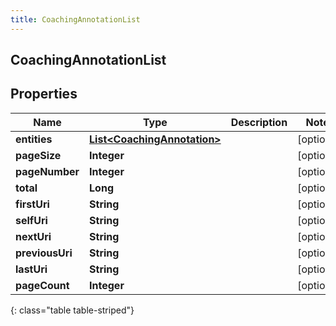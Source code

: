 ```yaml
---
title: CoachingAnnotationList
---
```


## CoachingAnnotationList

## Properties

| Name            | Type                                                                             | Description | Notes      |
| --------------- | -------------------------------------------------------------------------------- | ----------- | ---------- |
| **entities**    | <!----><!---->[**List&lt;CoachingAnnotation&gt;**](CoachingAnnotation.md)<!----> |             | [optional] |
| **pageSize**    | <!----><!---->**Integer**<!---->                                                 |             | [optional] |
| **pageNumber**  | <!----><!---->**Integer**<!---->                                                 |             | [optional] |
| **total**       | <!----><!---->**Long**<!---->                                                    |             | [optional] |
| **firstUri**    | <!----><!---->**String**<!---->                                                  |             | [optional] |
| **selfUri**     | <!----><!---->**String**<!---->                                                  |             | [optional] |
| **nextUri**     | <!----><!---->**String**<!---->                                                  |             | [optional] |
| **previousUri** | <!----><!---->**String**<!---->                                                  |             | [optional] |
| **lastUri**     | <!----><!---->**String**<!---->                                                  |             | [optional] |
| **pageCount**   | <!----><!---->**Integer**<!---->                                                 |             | [optional] |

{: class="table table-striped"}
